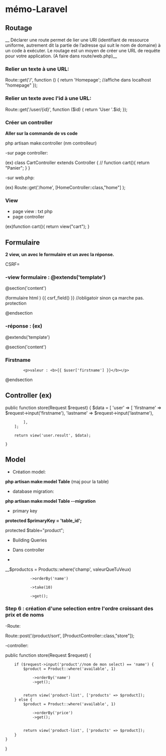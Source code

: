# mémo-Laravel


## Routage 
__ Déclarer une route permet de lier une URI (identifiant de ressource uniforme, autrement dit la partie de l’adresse qui suit le nom de domaine) à un code à exécuter. Le routage est un moyen de créer une URL de requête pour votre application. (A faire dans route/web.php)__

### Relier un texte à une URL:

Route::get('/', function () {
    return 'Homepage';
    //affiche dans localhost "homepage"
}); 

### Relier un texte avec l'id à une URL:

Route::get('/user/{id}', function ($id) {
    return 'User '.$id;
});

### Créer un controller

__Aller sur la commande de vs code__

php artisan make:controller (nm controlleur)

-sur page controller: 

(ex) class CartController extends Controller
{
    //
    function cart(){
        return "Panier";
    }
}

-sur web.php:

(ex) Route::get('/home', [HomeController::class,"home"] );

### View

- page view : txt php
- page controller 

(ex)function cart(){
        return view("cart");
    }


## Formulaire

__2 view, un avec le formulaire et un avec la réponse.__


CSRF=

### -view formulaire : @extends('template')

@section('content')

(formulaire html )
{{ csrf_field() }} //obligatoir sinon ça marche pas. protection

@endsection


### -réponse : (ex)

 @extends('template')

@section('content')

<h3>Firstname</h3>

            <p>valeur : <b>{{ $user['firstname'] }}</b></p>
            

@endsection

## Controller (ex) 

  public function store(Request $request)
    {
        $data = [
            'user' => [
                'firstname' => $request->input('firstname'),
                'lastname' => $request->input('lastname'),
                
            ],
        ];

        return view('user.result', $data);

    }

## Model

- Création model:

__php artisan make:model Table__
(maj pour la table)

- database migration:

__php artisan make:model Table --migration__

- primary key

__protected $primaryKey = 'table_id';__

protected $table="product";


- Building Queries

- Dans controller
- 
__$productcs = Products::where('champ', valeurQueTuVeux)

               ->orderBy('name')
               
               ->take(10)
               
               ->get();
               
               
               
               
### Step 6 : création d'une selection entre l'ordre croissant des prix et de noms

-Route:

Route::post('/product/sort', [ProductController::class,"store"]);

-controller: 

 public function store(Request $request)
    {
        
        if ($request->input('product'//nom de mon select) == 'name') {
            $product = Product::where('available', 1)

                ->orderBy('name')
                ->get();


            return view('product-list', ['products' => $product]);
        } else {
            $product = Product::where('available', 1)

                ->orderBy('price')
                ->get();


            return view('product-list', ['products' => $product]);
        }
    }
}
